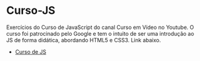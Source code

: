 # Curso-JS
Exercícios do Curso de JavaScript do canal Curso em Vídeo no Youtube. O curso foi patrocinado pelo Google e tem o intuito de ser uma introdução ao JS de forma didática, abordando HTML5 e CSS3. Link abaixo.
- [Curso de JS](https://www.youtube.com/playlist?list=PLHz_AreHm4dlsK3Nr9GVvXCbpQyHQl1o1)
